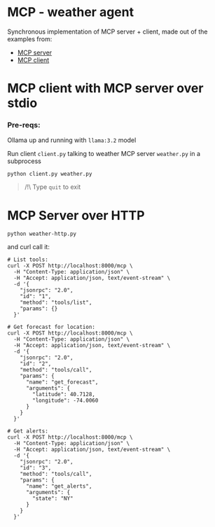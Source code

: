 # MCP - weather agent 
Synchronous implementation of MCP server + client, made out of the examples from:
- [MCP server](https://modelcontextprotocol.io/quickstart/server)
- [MCP client](https://modelcontextprotocol.io/quickstart/client)


# MCP client with MCP server over stdio
### Pre-reqs:
Ollama up and running with `llama:3.2` model


Run client `client.py` talking to weather MCP server `weather.py` in a subprocess
```
python client.py weather.py
```
>/!\ Type `quit` to exit


# MCP Server over HTTP
```
python weather-http.py
```
and curl call it:
```
# List tools:
curl -X POST http://localhost:8000/mcp \
  -H "Content-Type: application/json" \
  -H "Accept: application/json, text/event-stream" \
  -d '{
    "jsonrpc": "2.0",
    "id": "1",
    "method": "tools/list",
    "params": {}
  }'

# Get forecast for location:
curl -X POST http://localhost:8000/mcp \
  -H "Content-Type: application/json" \
  -H "Accept: application/json, text/event-stream" \
  -d '{
    "jsonrpc": "2.0",
    "id": "2",
    "method": "tools/call",
    "params": {
      "name": "get_forecast",
      "arguments": {
        "latitude": 40.7128,
        "longitude": -74.0060
      }
    }
  }'

# Get alerts:
curl -X POST http://localhost:8000/mcp \
  -H "Content-Type: application/json" \
  -H "Accept: application/json, text/event-stream" \
  -d '{
    "jsonrpc": "2.0",
    "id": "3",
    "method": "tools/call",
    "params": {
      "name": "get_alerts",
      "arguments": {
        "state": "NY"
      }
    }
  }'
```